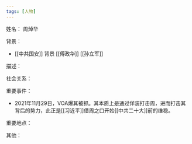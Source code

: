 ```yaml
---
tags: [人物]
---
```


姓名：
周焯华

背景：
- [[中共国安]] 背景 [[傅政华]] [[孙立军]]

描述：

社会关系：

重要事件：
- 2021年11月29日，VOA爆其被抓。其本质上是通过佯装打击周，进而打击其背后的势力，此正是[[习近平]]借周之口开始[[中共二十大]]前的维稳。

重要地点：

其他：
